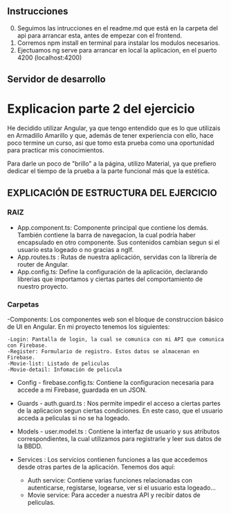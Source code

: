 ## Instrucciones

0. Seguimos las intrucciones en el readme.md que está en la carpeta del api para arrancar esta, antes de empezar con el frontend.
1. Corremos npm install en terminal para instalar los modulos necesarios.
2. Ejectuamos ng serve para arrancar en local la aplicacion, en el puerto 4200 (localhost:4200)

## Servidor de desarrollo


# Explicacion parte 2 del ejercicio

He decidido utilizar Angular, ya que tengo entendido que es lo que utilizais en Armadillo Amarillo y que, además de tener experiencia con ello, hace poco termine un curso, asi que tomo esta prueba como una oportunidad para practicar mis conocimientos. 

Para darle un poco de "brillo" a la página, utilizo Material, ya que prefiero dedicar el tiempo de la prueba a la parte funcional más que la estética.

## EXPLICACIÓN DE ESTRUCTURA DEL EJERCICIO 

### RAIZ
- App.component.ts: Componente principal que contiene los demás. También contiene la barra de navegacion, la cual podría haber encapsulado en otro componente. Sus contenidos cambian segun si el usuario esta logeado o no gracias a ngIf.
- App.routes.ts : Rutas de nuestra aplicación, servidas con la librería de router de Angular.
- App.config.ts: Define la configuración de la aplicación, declarando librerias que importamos y ciertas partes del comportamiento de nuestro proyecto.

### Carpetas
-Components: Los componentes web son el bloque de construccion básico de UI en Angular. En mi proyecto tenemos los siguientes:

    -Login: Pantalla de login, la cual se comunica con mi API que comunica con Firebase.
    -Register: Formulario de registro. Estos datos se almacenan en Firebase.
    -Movie-list: Listado de peliculas
    -Movie-detail: Infomación de pelicula

- Config - firebase.config.ts: Contiene la configuracion necesaria para accede a mi Firebase, guardada en un JSON.

- Guards - auth.guard.ts : Nos permite impedir el acceso a ciertas partes de la aplicacion segun ciertas condiciones. En este caso, que el usuario acceda a peliculas si no se ha logeado.

- Models - user.model.ts : Contiene la interfaz de usuario y sus atributos correspondientes, la cual utilizamos para registrarle y leer sus datos de la BBDD.

- Services : Los servicios contienen funciones a las que accedemos desde otras partes de la aplicación. Tenemos dos aquí:
    - Auth service: Contiene varias funciones relacionadas con autenticarse, registarse, logearse, ver si el usuario esta logeado...
    - Movie service: Para acceder a nuestra API y recibir datos de peliculas.




